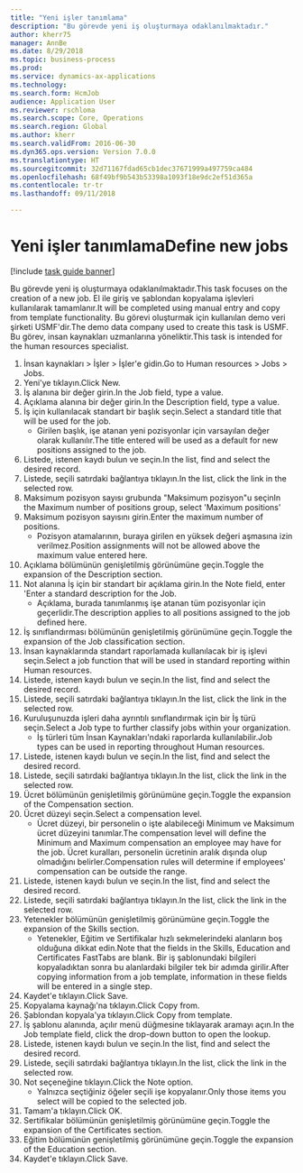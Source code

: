 ```yaml
--- 
title: "Yeni işler tanımlama"
description: "Bu görevde yeni iş oluşturmaya odaklanılmaktadır."
author: kherr75
manager: AnnBe
ms.date: 8/29/2018
ms.topic: business-process
ms.prod: 
ms.service: dynamics-ax-applications
ms.technology: 
ms.search.form: HcmJob
audience: Application User
ms.reviewer: rschloma
ms.search.scope: Core, Operations
ms.search.region: Global
ms.author: kherr
ms.search.validFrom: 2016-06-30
ms.dyn365.ops.version: Version 7.0.0
ms.translationtype: HT
ms.sourcegitcommit: 32d71167fdad65cb1dec37671999a497759ca484
ms.openlocfilehash: 68f49bf9b543b53398a1093f18e9dc2ef51d365a
ms.contentlocale: tr-tr
ms.lasthandoff: 09/11/2018

---
```

# <a name="define-new-jobs"></a><span data-ttu-id="95677-103">Yeni işler tanımlama</span><span class="sxs-lookup"><span data-stu-id="95677-103">Define new jobs</span></span>

[!include [task guide banner](../../includes/task-guide-banner.md)]

<span data-ttu-id="95677-104">Bu görevde yeni iş oluşturmaya odaklanılmaktadır.</span><span class="sxs-lookup"><span data-stu-id="95677-104">This task focuses on the creation of a new job.</span></span> <span data-ttu-id="95677-105">El ile giriş ve şablondan kopyalama işlevleri kullanılarak tamamlanır.</span><span class="sxs-lookup"><span data-stu-id="95677-105">It will be completed using manual entry and copy from template functionality.</span></span> <span data-ttu-id="95677-106">Bu görevi oluşturmak için kullanılan demo veri şirketi USMF'dir.</span><span class="sxs-lookup"><span data-stu-id="95677-106">The demo data company used to create this task is USMF.</span></span> <span data-ttu-id="95677-107">Bu görev, insan kaynakları uzmanlarına yöneliktir.</span><span class="sxs-lookup"><span data-stu-id="95677-107">This task is intended for the human resources specialist.</span></span>

1. <span data-ttu-id="95677-108">İnsan kaynakları > İşler > İşler'e gidin.</span><span class="sxs-lookup"><span data-stu-id="95677-108">Go to Human resources > Jobs > Jobs.</span></span>
2. <span data-ttu-id="95677-109">Yeni'ye tıklayın.</span><span class="sxs-lookup"><span data-stu-id="95677-109">Click New.</span></span>
3. <span data-ttu-id="95677-110">İş alanına bir değer girin.</span><span class="sxs-lookup"><span data-stu-id="95677-110">In the Job field, type a value.</span></span>
4. <span data-ttu-id="95677-111">Açıklama alanına bir değer girin.</span><span class="sxs-lookup"><span data-stu-id="95677-111">In the Description field, type a value.</span></span>
5. <span data-ttu-id="95677-112">İş için kullanılacak standart bir başlık seçin.</span><span class="sxs-lookup"><span data-stu-id="95677-112">Select a standard title that will be used for the job.</span></span> 
    * <span data-ttu-id="95677-113">Girilen başlık, işe atanan yeni pozisyonlar için varsayılan değer olarak kullanılır.</span><span class="sxs-lookup"><span data-stu-id="95677-113">The title entered will be used as a default for new positions assigned to the job.</span></span>  
6. <span data-ttu-id="95677-114">Listede, istenen kaydı bulun ve seçin.</span><span class="sxs-lookup"><span data-stu-id="95677-114">In the list, find and select the desired record.</span></span>
7. <span data-ttu-id="95677-115">Listede, seçili satırdaki bağlantıya tıklayın.</span><span class="sxs-lookup"><span data-stu-id="95677-115">In the list, click the link in the selected row.</span></span>
8. <span data-ttu-id="95677-116">Maksimum pozisyon sayısı grubunda "Maksimum pozisyon"u seçin</span><span class="sxs-lookup"><span data-stu-id="95677-116">In the Maximum number of positions group, select 'Maximum positions'</span></span>
9. <span data-ttu-id="95677-117">Maksimum pozisyon sayısını girin.</span><span class="sxs-lookup"><span data-stu-id="95677-117">Enter the maximum number of positions.</span></span> 
    * <span data-ttu-id="95677-118">Pozisyon atamalarının, buraya girilen en yüksek değeri aşmasına izin verilmez.</span><span class="sxs-lookup"><span data-stu-id="95677-118">Position assignments will not be allowed above the maximum value entered here.</span></span>  
10. <span data-ttu-id="95677-119">Açıklama bölümünün genişletilmiş görünümüne geçin.</span><span class="sxs-lookup"><span data-stu-id="95677-119">Toggle the expansion of the Description section.</span></span>
11. <span data-ttu-id="95677-120">Not alanına İş için bir standart bir açıklama girin.</span><span class="sxs-lookup"><span data-stu-id="95677-120">In the Note field, enter 'Enter a standard description for the Job.</span></span>
    * <span data-ttu-id="95677-121">Açıklama, burada tanımlanmış işe atanan tüm pozisyonlar için geçerlidir.</span><span class="sxs-lookup"><span data-stu-id="95677-121">The description applies to all positions assigned to the job defined here.</span></span>  
12. <span data-ttu-id="95677-122">İş sınıflandırması bölümünün genişletilmiş görünümüne geçin.</span><span class="sxs-lookup"><span data-stu-id="95677-122">Toggle the expansion of the Job classification section.</span></span>
13. <span data-ttu-id="95677-123">İnsan kaynaklarında standart raporlamada kullanılacak bir iş işlevi seçin.</span><span class="sxs-lookup"><span data-stu-id="95677-123">Select a job function that will be used in standard reporting within Human resources.</span></span>
14. <span data-ttu-id="95677-124">Listede, istenen kaydı bulun ve seçin.</span><span class="sxs-lookup"><span data-stu-id="95677-124">In the list, find and select the desired record.</span></span>
15. <span data-ttu-id="95677-125">Listede, seçili satırdaki bağlantıya tıklayın.</span><span class="sxs-lookup"><span data-stu-id="95677-125">In the list, click the link in the selected row.</span></span>
16. <span data-ttu-id="95677-126">Kuruluşunuzda işleri daha ayrıntılı sınıflandırmak için bir İş türü seçin.</span><span class="sxs-lookup"><span data-stu-id="95677-126">Select a Job type to further classify jobs within your organization.</span></span> 
    * <span data-ttu-id="95677-127">İş türleri tüm İnsan Kaynakları'ndaki raporlarda kullanılabilir.</span><span class="sxs-lookup"><span data-stu-id="95677-127">Job types can be used in reporting throughout Human resources.</span></span>  
17. <span data-ttu-id="95677-128">Listede, istenen kaydı bulun ve seçin.</span><span class="sxs-lookup"><span data-stu-id="95677-128">In the list, find and select the desired record.</span></span>
18. <span data-ttu-id="95677-129">Listede, seçili satırdaki bağlantıya tıklayın.</span><span class="sxs-lookup"><span data-stu-id="95677-129">In the list, click the link in the selected row.</span></span>
19. <span data-ttu-id="95677-130">Ücret bölümünün genişletilmiş görünümüne geçin.</span><span class="sxs-lookup"><span data-stu-id="95677-130">Toggle the expansion of the Compensation section.</span></span>
20. <span data-ttu-id="95677-131">Ücret düzeyi seçin.</span><span class="sxs-lookup"><span data-stu-id="95677-131">Select a compensation level.</span></span>
    * <span data-ttu-id="95677-132">Ücret düzeyi, bir personelin o işte alabileceği Minimum ve Maksimum ücret düzeyini tanımlar.</span><span class="sxs-lookup"><span data-stu-id="95677-132">The compensation level will define the Minimum and Maximum compensation an employee may have for the job.</span></span> <span data-ttu-id="95677-133">Ücret kuralları, personelin ücretinin aralık dışında olup olmadığını belirler.</span><span class="sxs-lookup"><span data-stu-id="95677-133">Compensation rules will determine if employees' compensation can be outside the range.</span></span>  
21. <span data-ttu-id="95677-134">Listede, istenen kaydı bulun ve seçin.</span><span class="sxs-lookup"><span data-stu-id="95677-134">In the list, find and select the desired record.</span></span>
22. <span data-ttu-id="95677-135">Listede, seçili satırdaki bağlantıya tıklayın.</span><span class="sxs-lookup"><span data-stu-id="95677-135">In the list, click the link in the selected row.</span></span>
23. <span data-ttu-id="95677-136">Yetenekler bölümünün genişletilmiş görünümüne geçin.</span><span class="sxs-lookup"><span data-stu-id="95677-136">Toggle the expansion of the Skills section.</span></span>
    * <span data-ttu-id="95677-137">Yetenekler, Eğitim ve Sertifikalar hızlı sekmelerindeki alanların boş olduğuna dikkat edin.</span><span class="sxs-lookup"><span data-stu-id="95677-137">Note that the fields in the Skills, Education and Certificates FastTabs are blank.</span></span> <span data-ttu-id="95677-138">Bir iş şablonundaki bilgileri kopyaladıktan sonra bu alanlardaki bilgiler tek bir adımda girilir.</span><span class="sxs-lookup"><span data-stu-id="95677-138">After copying information from a job template, information in these fields will be entered in a single step.</span></span>   
24. <span data-ttu-id="95677-139">Kaydet'e tıklayın.</span><span class="sxs-lookup"><span data-stu-id="95677-139">Click Save.</span></span>
25. <span data-ttu-id="95677-140">Kopyalama kaynağı'na tıklayın.</span><span class="sxs-lookup"><span data-stu-id="95677-140">Click Copy from.</span></span>
26. <span data-ttu-id="95677-141">Şablondan kopyala'ya tıklayın.</span><span class="sxs-lookup"><span data-stu-id="95677-141">Click Copy from template.</span></span>
27. <span data-ttu-id="95677-142">İş şablonu alanında, açılır menü düğmesine tıklayarak aramayı açın.</span><span class="sxs-lookup"><span data-stu-id="95677-142">In the Job template field, click the drop-down button to open the lookup.</span></span>
28. <span data-ttu-id="95677-143">Listede, istenen kaydı bulun ve seçin.</span><span class="sxs-lookup"><span data-stu-id="95677-143">In the list, find and select the desired record.</span></span>
29. <span data-ttu-id="95677-144">Listede, seçili satırdaki bağlantıya tıklayın.</span><span class="sxs-lookup"><span data-stu-id="95677-144">In the list, click the link in the selected row.</span></span>
30. <span data-ttu-id="95677-145">Not seçeneğine tıklayın.</span><span class="sxs-lookup"><span data-stu-id="95677-145">Click the Note option.</span></span>
    * <span data-ttu-id="95677-146">Yalnızca seçtiğiniz öğeler seçili işe kopyalanır.</span><span class="sxs-lookup"><span data-stu-id="95677-146">Only those items you select will be copied to the selected job.</span></span>    
31. <span data-ttu-id="95677-147">Tamam'a tıklayın.</span><span class="sxs-lookup"><span data-stu-id="95677-147">Click OK.</span></span>
32. <span data-ttu-id="95677-148">Sertifikalar bölümünün genişletilmiş görünümüne geçin.</span><span class="sxs-lookup"><span data-stu-id="95677-148">Toggle the expansion of the Certificates section.</span></span>
33. <span data-ttu-id="95677-149">Eğitim bölümünün genişletilmiş görünümüne geçin.</span><span class="sxs-lookup"><span data-stu-id="95677-149">Toggle the expansion of the Education section.</span></span>
34. <span data-ttu-id="95677-150">Kaydet'e tıklayın.</span><span class="sxs-lookup"><span data-stu-id="95677-150">Click Save.</span></span>



